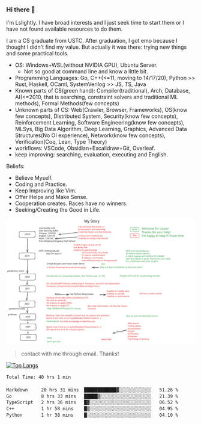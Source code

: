 ### Hi there 👋

I'm Lslightly. I have broad interests and I just seek time to start them or I have not found available resources to do them.

I am a CS graduate from USTC. After graduation, I got emo because I thought I didn't find my value. But actually it was there: trying new things and some practical tools.

- OS: Windows+WSL(without NVIDIA GPU), Ubuntu Server.
  - Not so good at command line and know a little bit.
- Programming Languages: Go, C++(<=11, moving to 14/17/20), Python >> Rust, Haskell, OCaml, SystemVerilog >> JS, TS, Java
- Known parts of CS(green hand): Compiler(traditional), Arch, Database, AI(<=2010, that is searching, constraint solvers and traditional ML methods), Formal Methods(few concepts)
- Unknown parts of CS: Web(Crawler, Browser, Frameworks), OS(know few concepts), Distributed System, Security(know few concepts), Reinforcement Learning, Software Engineering(know few concepts), MLSys, Big Data Algorithm, Deep Learning, Graphics, Advanced Data Structures(No OI experience), Network(know few concepts), Verification(Coq, Lean, Type Theory)
- workflows: VSCode, Obsidian+Excalidraw+Git, Overleaf.
- keep improving: searching, evaluation, executing and English.

Beliefs:
- Believe Myself.
- Coding and Practice.
- Keep Improving like Vim.
- Offer Helps and Make Sense.
- Cooperation creates. Races have no winners.
- Seeking/Creating the Good in Life.


![My Story](story.svg)

> contact with me through email. Thanks!

[![Top Langs](https://github-readme-stats.vercel.app/api/top-langs/?username=Lslightly&layout=compact)](https://github.com/anuraghazra/github-readme-stats)

<!--START_SECTION:waka-->

```txt
Total Time: 40 hrs 1 min

Markdown     20 hrs 31 mins  ████████████▓░░░░░░░░░░░░   51.26 %
Go           8 hrs 33 mins   █████▒░░░░░░░░░░░░░░░░░░░   21.39 %
TypeScript   2 hrs 36 mins   █▓░░░░░░░░░░░░░░░░░░░░░░░   06.52 %
C++          1 hr 58 mins    █▒░░░░░░░░░░░░░░░░░░░░░░░   04.95 %
Python       1 hr 38 mins    █░░░░░░░░░░░░░░░░░░░░░░░░   04.10 %
```

<!--END_SECTION:waka-->

